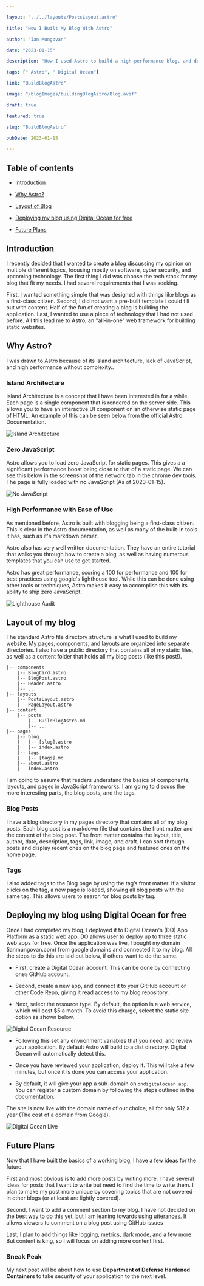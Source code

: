 ```yaml
---

layout: "../../layouts/PostsLayout.astro"

title: "How I Built My Blog With Astro"

author: "Ian Mungovan"

date: "2023-01-15"

description: "How I used Astro to build a high performance blog, and deployed it using Digital Ocean."

tags: [" Astro", " Digital Ocean"]

link: "BuildBlogAstro"

image: "/blogImages/buildingBlogAstro/Blog.avif"

draft: true

featured: true

slug: "BuildBlogAstro"

pubDate: 2023-01-15

---
```


## Table of contents

- [Introduction](#introduction)

- [Why Astro?](#why-astro)

- [Layout of Blog](#layout-of-blog)

- [Deploying my blog using Digital Ocean for free](#deploying-my-blog-using-digital-ocean-for-free)

- [Future Plans](#future-plans)

## Introduction

I recently decided that I wanted to create a blog discussing my opinion on multiple different topics, focusing mostly on software, cyber security, and upcoming technology. The first thing I did was choose the tech stack for my blog that fit my needs. I had several requirements that I was seeking.

First, I wanted something simple that was designed with things like blogs as a first-class citizen. Second, I did not want a pre-built template I could fill out with content. Half of the fun of creating a blog is building the application. Last, I wanted to use a piece of technology that I had not used before. All this lead me to Astro, an "all-in-one" web framework for building static websites.

## Why Astro?

I was drawn to Astro because of its island architecture, lack of JavaScript, and high performance without complexity..

### Island Architecture

Island Architecture is a concept that I have been interested in for a while. Each page is a single component that is rendered on the server side. This allows you to have an interactive UI component on an otherwise static page of HTML. An example of this can be seen below from the official Astro Documentation.

![Island Architecture](/blogImages/buildingBlogAstro/Island_Architecture.avif)

### Zero JavaScript

Astro allows you to load zero JavaScript for static pages. This gives a a significant performance boost being close to that of a static page. We can see this below in the screenshot of the network tab in the chrome dev tools. The page is fully loaded with no JavaScript (As of 2023-01-15).

![No JavaScript](/blogImages/buildingBlogAstro/Blog_No_JS.avif)

### High Performance with Ease of Use

As mentioned before, Astro is built with blogging being a first-class citizen. This is clear in the Astro documentation, as well as many of the built-in tools it has, such as it's markdown parser. 

Astro also has very well written documentation. They have an entire tutorial that walks you through how to create a blog, as well as having numerous templates that you can use to get started. 

Astro has great performance, scoring a 100 for performance and 100 for best practices using google's lighthouse tool. While this can be done using other tools or techniques, Astro makes it easy to accomplish this with its ability to ship zero JavaScript.

![Lighthouse Audit](/blogImages/buildingBlogAstro/Blog_Lighthouse.avif)

## Layout of my blog

The standard Astro file directory structure is what I used to build my website. My pages, components, and layouts are organized into separate directories. I also have a public directory that contains all of my static files, as well as a content folder that holds all my blog posts (like this post!).

```
|-- components
    |-- BlogCard.astro
    |-- BlogPost.astro
    |-- Header.astro
    |-- ...
|-- layouts
    |-- PostsLayout.astro
    |-- PageLayout.astro
|-- content
    |-- posts
        |-- BuildBlogAstro.md
        |-- ...
|-- pages
    |-- blog
    |   |-- [slug].astro
    |   |-- index.astro
    |-- tags
    |   |-- [tags].md
    |-- about.astro
    |-- index.astro

```

I am going to assume that readers understand the basics of components, layouts, and pages in JavaScript frameworks. I am going to discuss the more interesting parts, the blog posts, and the tags.

### Blog Posts

I have a blog directory in my pages directory that contains all of my blog posts. Each blog post is a markdown file that contains the front matter and the content of the blog post. The front matter contains the layout, title, author, date, description, tags, link, image, and draft. I can sort through posts and display recent ones on the blog page and featured ones on the home page. 

### Tags

I also added tags to the Blog page by using the tag’s front matter. If a visitor clicks on the tag, a new page is loaded, showing all blog posts with the same tag. This allows users to search for blog posts by tag.

## Deploying my blog using Digital Ocean for free

Once I had completed my blog, I deployed it to Digital Ocean's (DO) App Platform as a static web app. DO allows user to deploy up to three static web apps for free. Once the application was live, I bought my domain (ianmungovan.com) from google domains and connected it to my blog. All the steps to do this are laid out below, if others want to do the same.

- First, create a Digital Ocean account. This can be done by connecting ones GitHub account.

- Second, create a new app, and connect it to your GitHub account or other Code Repo, giving it read access to my blog repository.

- Next, select the resource type. By default, the option is a web service, which will cost $5 a month. To avoid this charge, select the static site option as shown below.

![Digital Ocean Resource](/blogImages/buildingBlogAstro/Digital_Ocean_Deploy.avif)

- Following this set any environment variables that you need, and review your application. By default Astro will build to a dist directory. Digital Ocean will automatically detect this.

- Once you have reviewed your application, deploy it. This will take a few minutes, but once it is done you can access your application.

- By default, it will give your app a sub-domain on `ondigitalocean.app`. You can register a custom domain by following the steps outlined in the [documentation](https://docs.digitalocean.com/products/app-platform/how-to/manage-domains/).

The site is now live with the domain name of our choice, all for only $12 a year (The cost of a domain from Google).

![Digital Ocean Live](/blogImages/buildingBlogAstro/Digital_Ocean_Live.avif)

## Future Plans

Now that I have built the basics of a working blog, I have a few ideas for the future.

First and most obvious is to add more posts by writing more. I have several ideas for posts that I want to write but need to find the time to write them. I plan to make my post more unique by covering topics that are not covered in other blogs (or at least are lightly covered).

Second, I want to add a comment section to my blog. I have not decided on the best way to do this yet, but I am leaning towards using [utterances](https://utteranc.es/). It allows viewers to comment on a blog post using GitHub issues 

Last, I plan to add things like logging, metrics, dark mode, and a few more. But content is king, so I will focus on adding more content first.

### Sneak Peak

My next post will be about how to use **Department of Defense Hardened Containers** to take security of your application to the next level.